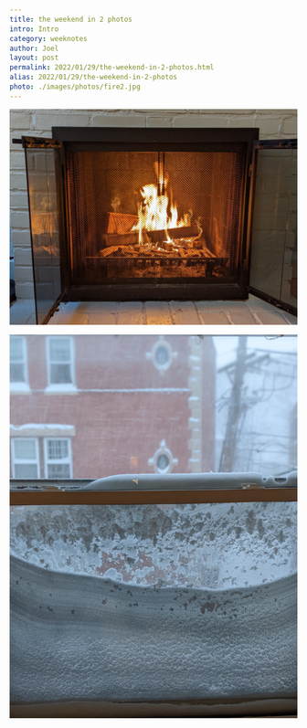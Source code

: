```yaml
---
title: the weekend in 2 photos
intro: Intro
category: weeknotes
author: Joel
layout: post
permalink: 2022/01/29/the-weekend-in-2-photos.html
alias: 2022/01/29/the-weekend-in-2-photos
photo: ./images/photos/fire2.jpg
---
```


![The fireplace getting a strong workout](/images/photos/fire2.jpg)

![Snow](/images/photos/window.jpg)

